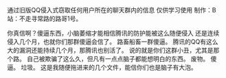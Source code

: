 
通过旧版QQ侵入式窃取任何用户所在的聊天群内的信息
仅供学习使用
制作：B站：不走寻常路的路哥1号。

你真信啊？傻逼东西，小脑萎缩才能相信腾讯的防护能被这么随便侵入
还是连续侵入几个月，也就你们那群傻逼会信了。
路畜船畜一群傻逼。
腾讯的QQ有这么大的漏洞还能持续几个月，那腾讯也别活了。
说的就是你们这群小丑，尤其是那个路。
自己被欺骗了这么久，但凡有一点点脑子都能想明白的东西。
废物。
傻逼。
垃圾。
这是我随便拖进来的几个文件，能信你们也是脑子有大泡。

